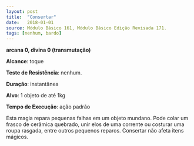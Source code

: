 ```yaml
---
layout: post
title:  "Consertar"
date:   2018-01-01
source: Módulo Básico 161, Módulo Básico Edição Revisada 171.
tags: [nenhum, bardo]
---
```


**arcana 0, divina 0 (transmutação)**

**Alcance**: toque

**Teste de Resistência**: nenhum.

**Duração**: instantânea

**Alvo**: 1 objeto de até 1kg

**Tempo de Execução**: ação padrão

Esta magia repara pequenas falhas em um objeto mundano. Pode colar um frasco de cerâmica quebrado, unir elos de uma corrente ou costurar uma roupa rasgada, entre outros pequenos reparos. Consertar não afeta itens mágicos.
